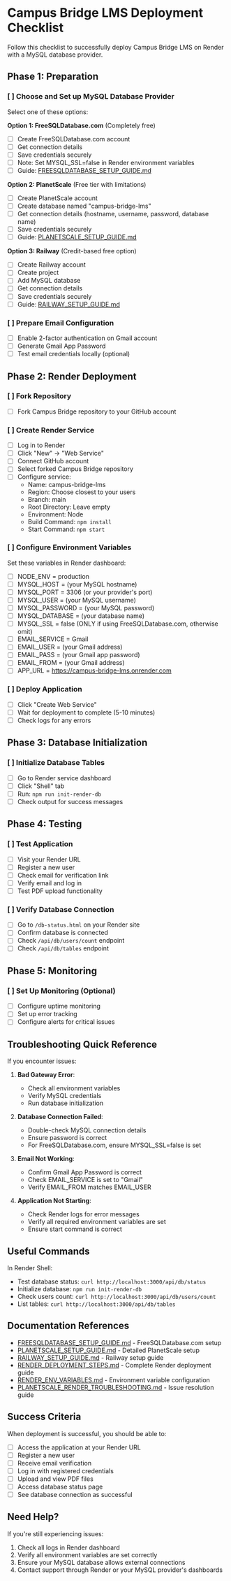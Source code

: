 # Campus Bridge LMS Deployment Checklist

Follow this checklist to successfully deploy Campus Bridge LMS on Render with a MySQL database provider.

## Phase 1: Preparation

### [ ] Choose and Set up MySQL Database Provider
Select one of these options:

**Option 1: FreeSQLDatabase.com** (Completely free)
- [ ] Create FreeSQLDatabase.com account
- [ ] Get connection details
- [ ] Save credentials securely
- [ ] Note: Set MYSQL_SSL=false in Render environment variables
- [ ] Guide: [FREESQLDATABASE_SETUP_GUIDE.md](FREESQLDATABASE_SETUP_GUIDE.md)

**Option 2: PlanetScale** (Free tier with limitations)
- [ ] Create PlanetScale account
- [ ] Create database named "campus-bridge-lms"
- [ ] Get connection details (hostname, username, password, database name)
- [ ] Save credentials securely
- [ ] Guide: [PLANETSCALE_SETUP_GUIDE.md](PLANETSCALE_SETUP_GUIDE.md)

**Option 3: Railway** (Credit-based free option)
- [ ] Create Railway account
- [ ] Create project
- [ ] Add MySQL database
- [ ] Get connection details
- [ ] Save credentials securely
- [ ] Guide: [RAILWAY_SETUP_GUIDE.md](RAILWAY_SETUP_GUIDE.md)

### [ ] Prepare Email Configuration
- [ ] Enable 2-factor authentication on Gmail account
- [ ] Generate Gmail App Password
- [ ] Test email credentials locally (optional)

## Phase 2: Render Deployment

### [ ] Fork Repository
- [ ] Fork Campus Bridge repository to your GitHub account

### [ ] Create Render Service
- [ ] Log in to Render
- [ ] Click "New" → "Web Service"
- [ ] Connect GitHub account
- [ ] Select forked Campus Bridge repository
- [ ] Configure service:
  - Name: campus-bridge-lms
  - Region: Choose closest to your users
  - Branch: main
  - Root Directory: Leave empty
  - Environment: Node
  - Build Command: `npm install`
  - Start Command: `npm start`

### [ ] Configure Environment Variables
Set these variables in Render dashboard:
- [ ] NODE_ENV = production
- [ ] MYSQL_HOST = (your MySQL hostname)
- [ ] MYSQL_PORT = 3306 (or your provider's port)
- [ ] MYSQL_USER = (your MySQL username)
- [ ] MYSQL_PASSWORD = (your MySQL password)
- [ ] MYSQL_DATABASE = (your database name)
- [ ] MYSQL_SSL = false (ONLY if using FreeSQLDatabase.com, otherwise omit)
- [ ] EMAIL_SERVICE = Gmail
- [ ] EMAIL_USER = (your Gmail address)
- [ ] EMAIL_PASS = (your Gmail app password)
- [ ] EMAIL_FROM = (your Gmail address)
- [ ] APP_URL = https://campus-bridge-lms.onrender.com

### [ ] Deploy Application
- [ ] Click "Create Web Service"
- [ ] Wait for deployment to complete (5-10 minutes)
- [ ] Check logs for any errors

## Phase 3: Database Initialization

### [ ] Initialize Database Tables
- [ ] Go to Render service dashboard
- [ ] Click "Shell" tab
- [ ] Run: `npm run init-render-db`
- [ ] Check output for success messages

## Phase 4: Testing

### [ ] Test Application
- [ ] Visit your Render URL
- [ ] Register a new user
- [ ] Check email for verification link
- [ ] Verify email and log in
- [ ] Test PDF upload functionality

### [ ] Verify Database Connection
- [ ] Go to `/db-status.html` on your Render site
- [ ] Confirm database is connected
- [ ] Check `/api/db/users/count` endpoint
- [ ] Check `/api/db/tables` endpoint

## Phase 5: Monitoring

### [ ] Set Up Monitoring (Optional)
- [ ] Configure uptime monitoring
- [ ] Set up error tracking
- [ ] Configure alerts for critical issues

## Troubleshooting Quick Reference

If you encounter issues:

1. **Bad Gateway Error**:
   - Check all environment variables
   - Verify MySQL credentials
   - Run database initialization

2. **Database Connection Failed**:
   - Double-check MySQL connection details
   - Ensure password is correct
   - For FreeSQLDatabase.com, ensure MYSQL_SSL=false is set

3. **Email Not Working**:
   - Confirm Gmail App Password is correct
   - Check EMAIL_SERVICE is set to "Gmail"
   - Verify EMAIL_FROM matches EMAIL_USER

4. **Application Not Starting**:
   - Check Render logs for error messages
   - Verify all required environment variables are set
   - Ensure start command is correct

## Useful Commands

In Render Shell:
- Test database status: `curl http://localhost:3000/api/db/status`
- Initialize database: `npm run init-render-db`
- Check users count: `curl http://localhost:3000/api/db/users/count`
- List tables: `curl http://localhost:3000/api/db/tables`

## Documentation References

- [FREESQLDATABASE_SETUP_GUIDE.md](FREESQLDATABASE_SETUP_GUIDE.md) - FreeSQLDatabase.com setup
- [PLANETSCALE_SETUP_GUIDE.md](PLANETSCALE_SETUP_GUIDE.md) - Detailed PlanetScale setup
- [RAILWAY_SETUP_GUIDE.md](RAILWAY_SETUP_GUIDE.md) - Railway setup guide
- [RENDER_DEPLOYMENT_STEPS.md](RENDER_DEPLOYMENT_STEPS.md) - Complete Render deployment guide
- [RENDER_ENV_VARIABLES.md](RENDER_ENV_VARIABLES.md) - Environment variable configuration
- [PLANETSCALE_RENDER_TROUBLESHOOTING.md](PLANETSCALE_RENDER_TROUBLESHOOTING.md) - Issue resolution guide

## Success Criteria

When deployment is successful, you should be able to:
- [ ] Access the application at your Render URL
- [ ] Register a new user
- [ ] Receive email verification
- [ ] Log in with registered credentials
- [ ] Upload and view PDF files
- [ ] Access database status page
- [ ] See database connection as successful

## Need Help?

If you're still experiencing issues:
1. Check all logs in Render dashboard
2. Verify all environment variables are set correctly
3. Ensure your MySQL database allows external connections
4. Contact support through Render or your MySQL provider's dashboards